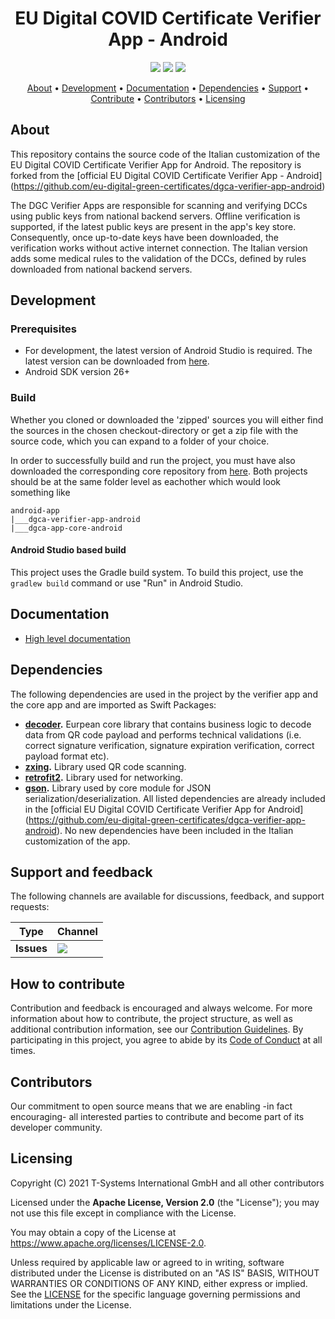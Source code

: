 <h1 align="center">
    EU Digital COVID Certificate Verifier App - Android
</h1>

<p align="center">
    <a href="/../../commits/" title="Last Commit"><img src="https://img.shields.io/github/last-commit/ministero-salute/dgca-verifier-app-android?style=flat"></a>
    <a href="/../../issues" title="Open Issues"><img src="https://img.shields.io/github/issues/ministero-salute/dgca-verifier-app-android?style=flat"></a>
    <a href="./LICENSE" title="License"><img src="https://img.shields.io/badge/License-Apache%202.0-green.svg?style=flat"></a>
</p>

<p align="center">
  <a href="#about">About</a> •
  <a href="#development">Development</a> •
  <a href="#documentation">Documentation</a> •
  <a href="#dependencies">Dependencies</a> •
  <a href="#support-and-feedback">Support</a> •
  <a href="#how-to-contribute">Contribute</a> •
  <a href="#contributors">Contributors</a> •
  <a href="#licensing">Licensing</a>
</p>

## About

This repository contains the source code of the Italian customization of the EU Digital COVID Certificate Verifier App for Android. The repository is forked from the [official EU Digital COVID Certificate Verifier App - Android] (https://github.com/eu-digital-green-certificates/dgca-verifier-app-android)

The DGC Verifier Apps are responsible for scanning and verifying DCCs using public keys from national backend servers. Offline verification is supported, if the latest public keys are present in the app's key store. Consequently, once up-to-date keys have been downloaded, the verification works without active internet connection.
The Italian version adds some medical rules to the validation of the DCCs, defined by rules downloaded from national backend servers.

## Development

### Prerequisites

- For development, the latest version of Android Studio is required. The latest version can be downloaded from [here](https://developer.android.com/studio/).
- Android SDK version 26+

### Build

Whether you cloned or downloaded the 'zipped' sources you will either find the sources in the chosen checkout-directory or get a zip file with the source code, which you can expand to a folder of your choice.

In order to successfully build and run the project, you must have also downloaded the corresponding core repository from [here](https://github.com/eu-digital-green-certificates/dgca-app-core-android). Both projects should be at the same folder level as eachother which would look something like

```
android-app
|___dgca-verifier-app-android
|___dgca-app-core-android
```

#### Android Studio based build

This project uses the Gradle build system. To build this project, use the `gradlew build` command or use "Run" in Android Studio.

## Documentation  

- [High level documentation](https://github.com/ministero-salute/it-dgc-documentation)

## Dependencies

The following dependencies are used in the project  by the verifier app and the core app and are imported as Swift Packages:
- **[decoder](https://github.com/eu-digital-green-certificates/dgca-app-core-android).** Eurpean core library that contains business logic to decode data from QR code payload and performs technical validations (i.e. correct signature verification, signature expiration verification, correct payload format etc).
- **[zxing](https://github.com/zxing/zxing).** Library used QR code scanning.
- **[retrofit2](https://github.com/square/retrofit).** Library used for networking.
- **[gson](https://github.com/google/gson).** Library used by core module for JSON serialization/deserialization.
All listed dependencies are already included in the [official EU Digital COVID Certificate Verifier App for Android] (https://github.com/eu-digital-green-certificates/dgca-verifier-app-android). No new dependencies have been included in the Italian customization of the app.

## Support and feedback

The following channels are available for discussions, feedback, and support requests:

| Type                     | Channel                                                |
| ------------------------ | ------------------------------------------------------ |
| **Issues**    | <a href="/../../issues" title="Open Issues"><img src="https://img.shields.io/github/issues/ministero-salute/dgca-verifier-app-android?style=flat"></a>  |

## How to contribute  

Contribution and feedback is encouraged and always welcome. For more information about how to contribute, the project structure, as well as additional contribution information, see our [Contribution Guidelines](./CONTRIBUTING.md). By participating in this project, you agree to abide by its [Code of Conduct](./CODE_OF_CONDUCT.md) at all times.

## Contributors  

Our commitment to open source means that we are enabling -in fact encouraging- all interested parties to contribute and become part of its developer community.

## Licensing

Copyright (C) 2021 T-Systems International GmbH and all other contributors

Licensed under the **Apache License, Version 2.0** (the "License"); you may not use this file except in compliance with the License.

You may obtain a copy of the License at https://www.apache.org/licenses/LICENSE-2.0.

Unless required by applicable law or agreed to in writing, software distributed under the License is distributed on an "AS IS" BASIS, WITHOUT WARRANTIES OR CONDITIONS OF ANY KIND, either express or implied. See the [LICENSE](./LICENSE) for the specific language governing permissions and limitations under the License.
